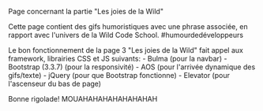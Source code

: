 Page concernant la partie "Les joies de la Wild"

Cette page contient des gifs humoristiques avec une phrase associée, en rapport avec l'univers de la Wild Code School. #humourdedéveloppeurs

Le bon fonctionnement de la page 3 "Les joies de la Wild" fait appel aux framework, librairies CSS et JS suivants:
    - Bulma (pour la navbar)
    - Bootstrap (3.3.7) (pour la responsivité)
    - AOS (pour l'arrivée dynamique des gifs/texte)
    - jQuery (pour que Bootstrap fonctionne)
    - Elevator (pour l'ascenseur du bas de page)
    
Bonne rigolade! MOUAHAHAHAHAHAHAHAH
